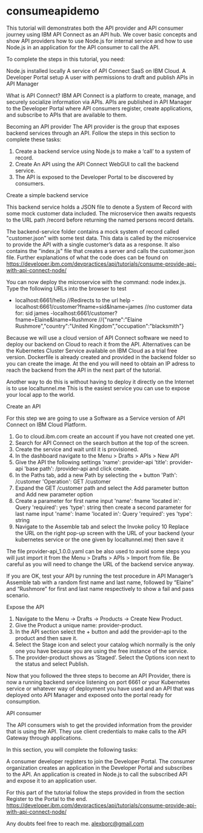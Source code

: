 # consumeapidemo
This tutorial will demonstrates both the API provider and API consumer journey using IBM API Connect as an API hub. We cover basic concepts and show API providers
how to use Node.js for internal service and how to use Node.js in an application for the API consumer to call the API.

To complete the steps in this tutorial, you need:

Node.js installed locally
A service of API Connect SaaS on IBM Cloud.
A Developer Portal setup
A user with permissions to draft and publish APIs in API Manager

What is API Connect?
IBM API Connect is a platform to create, manage, and securely socialize information via APIs. APIs are published in API Manager to the Developer 
Portal where API consumers register, create applications, and subscribe to APIs that are available to them.

Becoming an API provider
The API provider is the group that exposes backend services through an API. Follow the steps in this section to complete these tasks:

1. Create a backend service using Node.js to make a ‘call’ to a system of record.
2. Create An API using the API Connect WebGUI to call the backend service.
3. The API is exposed to the Developer Portal to be discovered by consumers.

Create a simple backend service

This backend service holds a JSON file to denote a System of Record with some mock customer data included. The microservice then awaits requests to the URL 
path /record before returning the named persons record details.

The backend-service folder contains a mock system of record called "customer.json" with some test data. This data is called by the microservice to provide the API 
with a single customer’s data as a response. It also contains the "index.js" file that creates a server and calls the customer.json file. Further explanations of 
what the code does can be found on https://developer.ibm.com/devpractices/api/tutorials/consume-provide-api-with-api-connect-node/

You can now deploy the microservice with the command: node index.js. Type the following URLs into the browser to test 
- localhost:6661/hello                                    //Redirects to the url help
-localhost:6661/customer?fname=sid&lname=james            //no customer data for: sid james
-localhost:6661/customer?fname=Elaine&lname=Rushmore      //{"name":"Elaine Rushmore","country":"United   Kingdom","occupation":"blacksmith"}

Because we will use a cloud version of API Connect software we need to deploy our backend on Cloud to reach it from the API. Alternatives can be the Kubernetes 
Cluster Service available on IBM Cloud as a trial free version. Dockerfile is already created and provided in the backend folder so you can create the image. 
At the end you will need to obtain an IP adress to reach the backend from the API in the next part of the tutorial.

Another way to do this is without having to deploy it directly on the Internet is to use localtunnel.me This is the easiest service you can use to expose your 
local app to the world.

Create an API

For this step we are going to use a Software as a Service version of API Connect on IBM Cloud Platform.

1. Go to cloud.ibm.com create an account if you have not created one yet.
2. Search for API Connect on the search button at the top of the screen.
3. Create the service and wait until it is provisioned. 
4. In the dashboard navigate to the Menu > Drafts > APIs > New API
5. Give the API the following settings 'name': provider-api 'title': provider-api 'base path': /provider-api and click create.
6. In the Paths tab, add a new Path by selecting the + button 'Path': /customer 'Operation': GET /customer
7. Expand the GET /customer path and select the Add parameter button and Add new parameter option
8. Create a parameter for first name input 'name': fname 'located in': Query 'required': yes 'type': string then create a second parameter for last name 
input 'name': lname 'located in': Query 'required': yes 'type': string
9. Navigate to the Assemble tab and select the Invoke policy
10 Replace the URL on the right pop-up screen with the URL of your backend (your kubernetes service or the one given by localtunnel.me) then save it

The file provider-api_1.0.0.yaml can be also used to avoid some steps you will just import it from the Menu > Drafts > APIs > Import from file. Be careful as you
will need to change the URL of the backend service anyway.

If you are OK, test your API by running the test procedure in API Manager’s Assemble tab with a random first name and last name, followed by “Elaine” and “Rushmore” 
for first and last name respectively to show a fail and pass scenario.

Expose the API

1. Navigate to the Menu -> Drafts -> Products -> Create New Product.
2. Give the Product a unique name: provider-product.
3. In the API section select the + button and add the provider-api to the product and then save it.
4. Select the Stage icon and select your catalog which normally is the only one you have because you are using the free instance of the service.
5. The provider-product shows as ‘Staged’. Select the Options icon next to the status and select Publish.

Now that you followed the three steps to become an API Provider, there is now a running backend service listening on port 6661 or your Kubernetes service or whatever
way of deployment you have used and an API that was deployed onto API Manager and exposed onto the portal ready for consumption.

API consumer

The API consumers wish to get the provided information from the provider that is using the API. They use client credentials to make calls to the API Gateway 
through applications.

In this section, you will complete the following tasks:

A consumer developer registers to join the Developer Portal.
The consumer organization creates an application in the Developer Portal and subscribes to the API.
An application is created in Node.js to call the subscribed API and expose it to an application user.

For this part of the tutorial follow the steps provided in from the section Register to the Portal to the end. 
https://developer.ibm.com/devpractices/api/tutorials/consume-provide-api-with-api-connect-node/

Any doubts feel free to reach me.
alexborc@gmail.com
